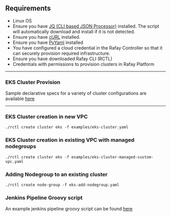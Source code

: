 ## Requirements
- Linux OS
- Ensure you have [JQ (CLI based JSON Processor)](https://stedolan.github.io/jq/) installed. The script will automatically download and install if it is not detected.
- Ensure you have [cURL](https://curl.haxx.se/) installed.
- Ensure you have [PyYaml](https://pypi.org/project/PyYAML/) installed
- You have configured a cloud credential in the Rafay Controller so that it can securely provision required infrastructure.
- Ensure you have downloaded Rafay CLI (RCTL)
- Credentials with permissions to provision clusters in Rafay Platform

---
### EKS Cluster Provision

Sample declarative specs for a variety of cluster configurations are available [here](../eks/examples)


---
### EKS Cluster creation in new VPC

```./rctl create cluster eks -f examples/eks-cluster.yaml```

### EKS Cluster creation in existing VPC with managed nodegroups

```./rctl create cluster eks -f examples/eks-cluster-managed-custom-vpc.yaml```

### Adding Nodegroup to an existing cluster
```./rctl create node-group -f eks-add-nodegroup.yaml```

### Jenkins Pipeline Groovy script

An example jenkins pipeline groovy script can be found [here](../eks/Jenkins)